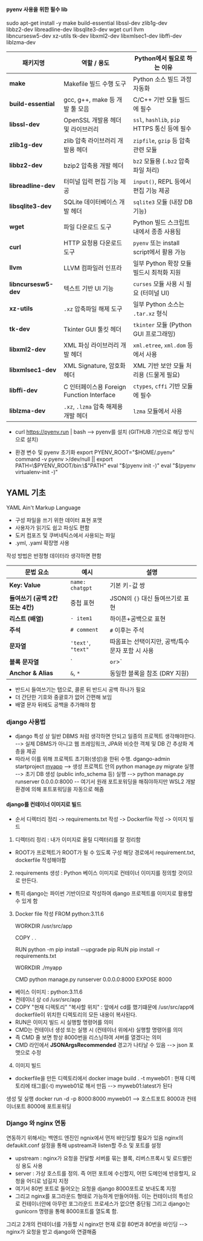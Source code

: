 
#### pyenv 사용을 위한 필수 lib
sudo apt-get install -y make build-essential libssl-dev zlib1g-dev \
libbz2-dev libreadline-dev libsqlite3-dev wget curl llvm \
libncursesw5-dev xz-utils tk-dev libxml2-dev libxmlsec1-dev libffi-dev liblzma-dev

| 패키지명                 | 역할 / 용도                             | Python에서 필요로 하는 이유                     |
| -------------------- | ----------------------------------- | -------------------------------------- |
| **make**             | Makefile 빌드 수행 도구                   | Python 소스 빌드 과정 자동화                    |
| **build-essential**  | gcc, g++, make 등 개발 툴 모음            | C/C++ 기반 모듈 빌드에 필수                     |
| **libssl-dev**       | OpenSSL 개발용 헤더 및 라이브러리              | `ssl`, `hashlib`, `pip` HTTPS 통신 등에 필수 |
| **zlib1g-dev**       | zlib 압축 라이브러리 개발용 헤더                | `zipfile`, `gzip` 등 압축 관련 모듈           |
| **libbz2-dev**       | bzip2 압축용 개발 헤더                     | `bz2` 모듈용 (`.bz2` 압축파일 처리)             |
| **libreadline-dev**  | 터미널 입력 편집 기능 제공                     | `input()`, REPL 등에서 편집 기능 제공           |
| **libsqlite3-dev**   | SQLite 데이터베이스 개발 헤더                 | `sqlite3` 모듈 (내장 DB 기능)                |
| **wget**             | 파일 다운로드 도구                          | Python 빌드 스크립트 내에서 종종 사용됨              |
| **curl**             | HTTP 요청용 다운로드 도구                    | `pyenv` 또는 install script에서 활용 가능      |
| **llvm**             | LLVM 컴파일러 인프라                       | 일부 Python 확장 모듈 빌드시 최적화 지원             |
| **libncursesw5-dev** | 텍스트 기반 UI 기능                        | `curses` 모듈 사용 시 필요 (터미널 UI)           |
| **xz-utils**         | `.xz` 압축파일 해제 도구                    | 일부 Python 소스는 `.tar.xz` 형식             |
| **tk-dev**           | Tkinter GUI 툴킷 헤더                   | `tkinter` 모듈 (Python GUI 프로그래밍)        |
| **libxml2-dev**      | XML 파싱 라이브러리 개발 헤더                  | `xml.etree`, `xml.dom` 등에서 사용          |
| **libxmlsec1-dev**   | XML Signature, 암호화 헤더               | XML 기반 보안 모듈 처리용 (드물게 필요)              |
| **libffi-dev**       | C 인터페이스용 Foreign Function Interface | `ctypes`, `cffi` 기반 모듈에 필수             |
| **liblzma-dev**      | `.xz`, `.lzma` 압축 해제용 개발 헤더         | `lzma` 모듈에서 사용                         |

- curl https://pyenv.run | bash
--> pyenv를 설치 (GITHUB 기반으로 해당 방식으로 설치)

- 환경 변수 및 pyenv 초기화
	export PYENV_ROOT="$HOME/.pyenv"
	command -v pyenv >/dev/null || export PATH=\$PYENV_ROOT/bin:\$"PATH"
	eval "$(pyenv init -)"
	eval "$(pyenv virtualenv-init -)"



## YAML 기초
YAML Ain't Markup Language
- 구성 파일을 쓰기 위한 데이터 표현 포맷
- 사용자가 읽기도 쉽고 파싱도 편함
- 도커 컴포즈 및 쿠버네틱스에서 사용되는 파일
- .yml, .yaml 확장명 사용

작성 방법은 반정형 데이터라 생각하면 편함

|문법 요소|예시|설명|
|---|---|---|
|**Key: Value**|`name: chatgpt`|기본 키-값 쌍|
|**들여쓰기 (공백 2칸 또는 4칸)**|중첩 표현|JSON의 `{}` 대신 들여쓰기로 표현|
|**리스트 (배열)**|`- item1`|하이픈+공백으로 표현|
|**주석**|`# comment`|`#` 이후는 주석|
|**문자열**|`'text'`, `"text"`|따옴표는 선택이지만, 공백/특수문자 포함 시 사용|
|**블록 문자열**|`|`or`>`|
|**Anchor & Alias**|`&`, `*`|동일한 블록을 참조 (DRY 지원)|
- 반드시 들여쓰기는 탭으로, 콜론 뒤 반드시 공백 하나가 필요
-  더 간단한 기호와 중괄호가 없어 간편해 보임
- 배열 문자 뒤에도 공백을 추가해야 함


### django 사용법
- django 특성 상 일반 DBMS 처럼 생각하면 안되고 일종의 프로젝트 생각해야한다.
--> 실제 DBMS가 아니고 웹 프레임워크, JPA와 비슷한 객체 및 DB 간 추상화 계층을 제공
- 따라서 이를 위해 프로젝트 초기화(생성)을 한뒤 수행.
	dgango-admin startproject [myapp](name) --> 생성
	프로젝트 안의 python manage.py migrate 실행 --> 초기 DB 생성 (public info_schema 등)
	실행 -->  python manage.py runserver 0.0.0.0:8000
	-- 여기서 원래 포트포워딩을 해줘야하지만 WSL2 개발환경에 의해 포트포워딩을 자동으로 해줌
#### django를 컨테이너 이미지로 빌드
- 순서
디렉터리 정리 -> requirements.txt 작성 -> Dockerfile 작성 -> 이미지 빌드

1. 디렉터리 정리 : 내가 이미지로 올릴 디렉터리를 잘 정리함
- ROOT가 프로젝트가 ROOT가 될 수 있도록 구성 해당 경로에서 requirement.txt, dockerfile 작성해야함

2. requirements 생성 : Python 베이스 이미지로 컨테이너 이미지를 정의할 것이므로 만든다.
 - 특히 django는 파이썬 기반이므로 작성하여 django 프로젝트를 이미지로 활용할 수 있게 함

3. Docker file 작성 
	FROM python:3.11.6
	
	WORKDIR /usr/src/app
	
	COPY . .
	
	RUN python -m pip install --upgrade pip
	RUN pip install -r requirements.txt
	
	WORKDIR ./myapp
	
	CMD python manage.py runserver 0.0.0.0:8000
	EXPOSE 8000
- 베이스 이미지 : python:3.11.6
- 컨테이너 상 cd /usr/src/app
- COPY "현재 디렉토리" "복사할 위치" : 앞에서 cd를 했기떄문에 /usr/src/app에 dockerfile이 위치한 디렉토리의 모든 내용이 복사된다.
- RUN은 이미지 빌드 시 실행할 명령어를 의미
- CMD는 컨테이너 생성 또는 실행 시 (컨테이너 위에서) 실행할 명령어를 의미
- 즉 CMD 줄 보면 항상 8000번을 리스닝하여 서버를 열겠다는 의미
 - CMD 라인에서 **JSONArgsRecommended** 경고가 나타날 수 있음 --> json 포맷으로 수정
 
4. 이미지 빌드
- dockerfile을 만든 디렉토리에서 
	docker image build . -t myweb01
	: 현재 디렉토리에  태그를(-t) myweb01로 해서 만듬  --> myweb01:latest가 된다


생성 및 실행
	docker run -d -p 8000:8000 myweb01 --> 호스트포트 8000과 컨테이너포트 8000에 포트포워딩





### Django 와 nginx 연동
연동하기 위해서는 백엔드 엔진인 ngnix에서 먼저 바인딩할 필요가 있음
nginx의 defauklt.conf 설정을 통해 upstream과 listen할 주소 및 포트를 설정
- upstream : nginx가 요청을 전달할 서버를 묶는 블록, 리버스프록시 및 로드밸런싱 용도 사용
- server : 가상 호스트를 정의. 즉 어떤 포트에 수신할지, 어떤 도메인에 반응할지, 요청을 어디로 넘길지 지정
- 여기서 80번 포트로 들어오는 요청을 django 8000포트로 보내도록 지정
 - 그리고  nginx를 포그라운드 형태로 가능하게 만들어야됨. 이는 컨테이너의 특성으로 컨테이너안에 아무런 포그라운드 프로세스가 없으면 중단됨
그리고 django는 gunicorn 명령을 통해 8000포트를 열도록 함.

그리고 2개의 컨테이너를 가동할 시 nginx만 현재 로컬 80번과 80번을 바인딩
--> nginx가 요청을 받고 django와 연결해줌